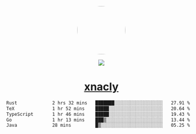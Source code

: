 <p align="center">
  <img style="border-radius: 100px" width="128" height="128" src="https://avatars.githubusercontent.com/u/47723417?v=4"/>
</p>
<p align="center">
  <img src="https://komarev.com/ghpvc/?username=xnacly&&style=flat-square"/>
</p>

<h1 align="center"><a href="https://xnacly.me"> xnacly</a> </h1>

<!--START_SECTION:waka-->

```txt
Rust             2 hrs 32 mins   ███████░░░░░░░░░░░░░░░░░░   27.91 %
TeX              1 hr 52 mins    █████░░░░░░░░░░░░░░░░░░░░   20.64 %
TypeScript       1 hr 46 mins    █████░░░░░░░░░░░░░░░░░░░░   19.43 %
Go               1 hr 13 mins    ███▒░░░░░░░░░░░░░░░░░░░░░   13.44 %
Java             28 mins         █▒░░░░░░░░░░░░░░░░░░░░░░░   05.25 %
```

<!--END_SECTION:waka-->
